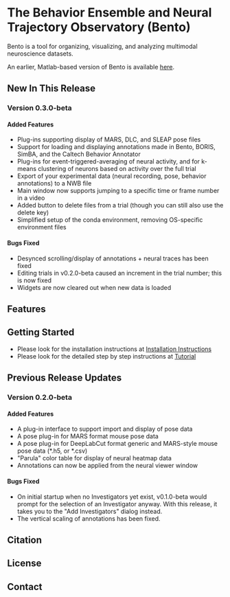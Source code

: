# The **B**ehavior **E**nsemble and **N**eural **T**rajectory **O**bservatory (Bento)

Bento is a tool for organizing, visualizing, and analyzing multimodal neuroscience datasets.

An earlier, Matlab-based version of Bento is available [here](https://github.com/neuroethology/bentoMAT).

## New In This Release

### Version 0.3.0-beta
#### Added Features
- Plug-ins supporting display of MARS, DLC, and SLEAP pose files
- Support for loading and displaying annotations made in Bento, BORIS, SimBA, and the Caltech Behavior Annotator
- Plug-ins for event-triggered-averaging of neural activity, and for k-means clustering of neurons based on activity over the full trial
- Export of your experimental data (neural recording, pose, behavior annotations) to a NWB file
- Main window now supports jumping to a specific time or frame number in a video
- Added button to delete files from a trial (though you can still also use the delete key)
- Simplified setup of the conda environment, removing OS-specific environment files

#### Bugs Fixed
- Desynced scrolling/display of annotations + neural traces has been fixed
- Editing trials in v0.2.0-beta caused an increment in the trial number; this is now fixed
- Widgets are now cleared out when new data is loaded

## Features

## Getting Started

- Please look for the installation instructions at [Installation Instructions](https://github.com/neuroethology/bento/blob/main/documentation/installation.md)
- Please look for the detailed step by step instructions at [Tutorial](https://github.com/neuroethology/bento/blob/main/documentation/tutorial.md)

## Previous Release Updates
### Version 0.2.0-beta
#### Added Features
- A plug-in interface to support import and display of pose data
- A pose plug-in for MARS format mouse pose data
- A pose plug-in for DeepLabCut format generic and MARS-style mouse pose data (*.h5, or *.csv)
- "Parula" color table for display of neural heatmap data
- Annotations can now be applied from the neural viewer window

#### Bugs Fixed
- On initial startup when no Investigators yet exist, v0.1.0-beta would prompt for the selection of an Investigator anyway.
With this release, it takes you to the "Add Investigators" dialog instead.
- The vertical scaling of annotations has been fixed.

## Citation

## License

## Contact
